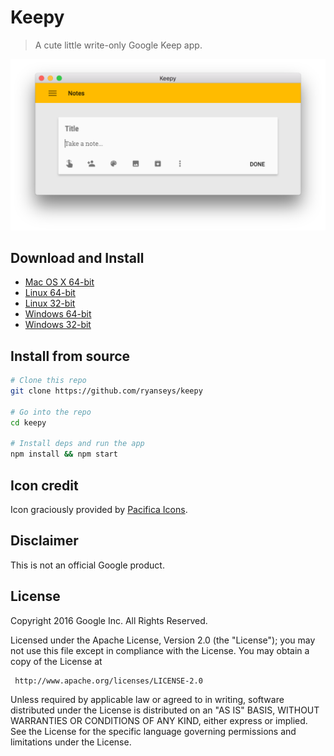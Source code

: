 # Keepy

> A cute little write-only Google Keep app.

![Screenshot](screenshot.png)

## Download and Install

- [Mac OS X 64-bit](https://github.com/ryanseys/keepy/releases/download/1.0.0/Keepy-darwin-x64.zip)
- [Linux 64-bit](https://github.com/ryanseys/keepy/releases/download/1.0.0/Keepy-linux-x64.zip) 
- [Linux 32-bit](https://github.com/ryanseys/keepy/releases/download/1.0.0/Keepy-linux-ia32.zip) 
- [Windows 64-bit](https://github.com/ryanseys/keepy/releases/download/1.0.0/Keepy-win32-x64.zip)
- [Windows 32-bit](https://github.com/ryanseys/keepy/releases/download/1.0.0/Keepy-win32-ia32.zip) 

## Install from source

```bash
# Clone this repo
git clone https://github.com/ryanseys/keepy

# Go into the repo
cd keepy

# Install deps and run the app
npm install && npm start
```

## Icon credit

Icon graciously provided by [Pacifica Icons][icon-link].

[icon-link]: http://www.iconarchive.com/show/pacifica-icons-by-bokehlicia/google-keep-icon.html

## Disclaimer

This is not an official Google product.

## License

Copyright 2016 Google Inc. All Rights Reserved.

Licensed under the Apache License, Version 2.0 (the "License");
you may not use this file except in compliance with the License.
You may obtain a copy of the License at

     http://www.apache.org/licenses/LICENSE-2.0

Unless required by applicable law or agreed to in writing, software
distributed under the License is distributed on an "AS IS" BASIS,
WITHOUT WARRANTIES OR CONDITIONS OF ANY KIND, either express or implied.
See the License for the specific language governing permissions and
limitations under the License.
